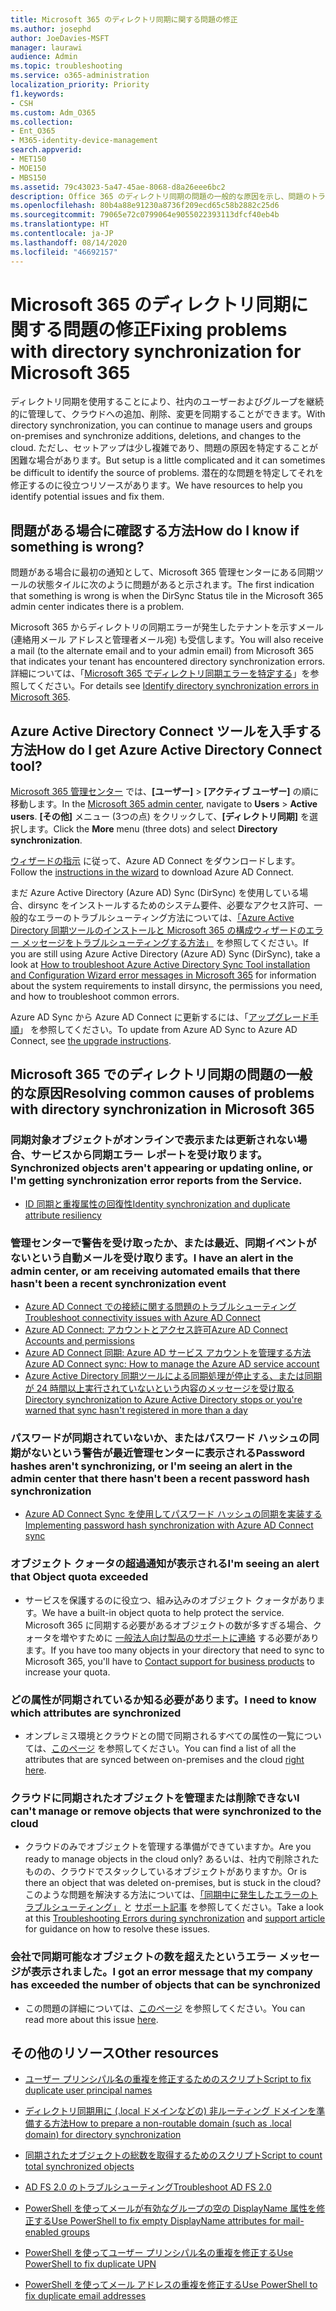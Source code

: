 ```yaml
---
title: Microsoft 365 のディレクトリ同期に関する問題の修正
ms.author: josephd
author: JoeDavies-MSFT
manager: laurawi
audience: Admin
ms.topic: troubleshooting
ms.service: o365-administration
localization_priority: Priority
f1.keywords:
- CSH
ms.custom: Adm_O365
ms.collection:
- Ent_O365
- M365-identity-device-management
search.appverid:
- MET150
- MOE150
- MBS150
ms.assetid: 79c43023-5a47-45ae-8068-d8a26eee6bc2
description: Office 365 のディレクトリ同期の問題の一般的な原因を示し、問題のトラブルシューティングと解決に役立ついくつかの方法を紹介します。
ms.openlocfilehash: 80b4a88e91230a8736f209ecd65c58b2882c25d6
ms.sourcegitcommit: 79065e72c0799064e9055022393113dfcf40eb4b
ms.translationtype: HT
ms.contentlocale: ja-JP
ms.lasthandoff: 08/14/2020
ms.locfileid: "46692157"
---
```

# <a name="fixing-problems-with-directory-synchronization-for-microsoft-365"></a><span data-ttu-id="e6a8c-103">Microsoft 365 のディレクトリ同期に関する問題の修正</span><span class="sxs-lookup"><span data-stu-id="e6a8c-103">Fixing problems with directory synchronization for Microsoft 365</span></span>

<span data-ttu-id="e6a8c-104">ディレクトリ同期を使用することにより、社内のユーザーおよびグループを継続的に管理して、クラウドへの追加、削除、変更を同期することができます。</span><span class="sxs-lookup"><span data-stu-id="e6a8c-104">With directory synchronization, you can continue to manage users and groups on-premises and synchronize additions, deletions, and changes to the cloud.</span></span> <span data-ttu-id="e6a8c-105">ただし、セットアップは少し複雑であり、問題の原因を特定することが困難な場合があります。</span><span class="sxs-lookup"><span data-stu-id="e6a8c-105">But setup is a little complicated and it can sometimes be difficult to identify the source of problems.</span></span> <span data-ttu-id="e6a8c-106">潜在的な問題を特定してそれを修正するのに役立つリソースがあります。</span><span class="sxs-lookup"><span data-stu-id="e6a8c-106">We have resources to help you identify potential issues and fix them.</span></span>
  
## <a name="how-do-i-know-if-something-is-wrong"></a><span data-ttu-id="e6a8c-107">問題がある場合に確認する方法</span><span class="sxs-lookup"><span data-stu-id="e6a8c-107">How do I know if something is wrong?</span></span>

<span data-ttu-id="e6a8c-108">問題がある場合に最初の通知として、Microsoft 365 管理センターにある同期ツールの状態タイルに次のように問題があると示されます。</span><span class="sxs-lookup"><span data-stu-id="e6a8c-108">The first indication that something is wrong is when the DirSync Status tile in the Microsoft 365 admin center indicates there is a problem.</span></span>
  
<span data-ttu-id="e6a8c-109">Microsoft 365 からディレクトリの同期エラーが発生したテナントを示すメール (連絡用メール アドレスと管理者メール宛) も受信します。</span><span class="sxs-lookup"><span data-stu-id="e6a8c-109">You will also receive a mail (to the alternate email and to your admin email) from Microsoft 365 that indicates your tenant has encountered directory synchronization errors.</span></span> <span data-ttu-id="e6a8c-110">詳細については、「[Microsoft 365 でディレクトリ同期エラーを特定する](identify-directory-synchronization-errors.md)」を参照してください。</span><span class="sxs-lookup"><span data-stu-id="e6a8c-110">For details see [Identify directory synchronization errors in Microsoft 365](identify-directory-synchronization-errors.md).</span></span>
  
## <a name="how-do-i-get-azure-active-directory-connect-tool"></a><span data-ttu-id="e6a8c-111">Azure Active Directory Connect ツールを入手する方法</span><span class="sxs-lookup"><span data-stu-id="e6a8c-111">How do I get Azure Active Directory Connect tool?</span></span>

<span data-ttu-id="e6a8c-112">[Microsoft 365 管理センター](https://admin.microsoft.com) では、**[ユーザー]** \> **[アクティブ ユーザー]** の順に移動します。</span><span class="sxs-lookup"><span data-stu-id="e6a8c-112">In the [Microsoft 365 admin center](https://admin.microsoft.com), navigate to **Users** \> **Active users**.</span></span> <span data-ttu-id="e6a8c-113">**[その他]** メニュー (3つの点) をクリックして、**[ディレクトリ同期]** を選択します。</span><span class="sxs-lookup"><span data-stu-id="e6a8c-113">Click the **More** menu (three dots) and select **Directory synchronization**.</span></span> 
  
<span data-ttu-id="e6a8c-114">[ウィザードの指示](set-up-directory-synchronization.md) に従って、Azure AD Connect をダウンロードします。</span><span class="sxs-lookup"><span data-stu-id="e6a8c-114">Follow the [instructions in the wizard](set-up-directory-synchronization.md) to download Azure AD Connect.</span></span> 
  
<span data-ttu-id="e6a8c-115">まだ Azure Active Directory (Azure AD) Sync (DirSync) を使用している場合、dirsync をインストールするためのシステム要件、必要なアクセス許可、一般的なエラーのトラブルシューティング方法については、[「Azure Active Directory 同期ツールのインストールと Microsoft 365 の構成ウィザードのエラー メッセージをトラブルシューティングする方法」](https://go.microsoft.com/fwlink/p/?LinkId=396717) を参照してください。</span><span class="sxs-lookup"><span data-stu-id="e6a8c-115">If you are still using Azure Active Directory (Azure AD) Sync (DirSync), take a look at [How to troubleshoot Azure Active Directory Sync Tool installation and Configuration Wizard error messages in Microsoft 365](https://go.microsoft.com/fwlink/p/?LinkId=396717) for information about the system requirements to install dirsync, the permissions you need, and how to troubleshoot common errors.</span></span> 
  
<span data-ttu-id="e6a8c-116">Azure AD Sync から Azure AD Connect に更新するには、「[アップグレード手順](https://go.microsoft.com/fwlink/p/?LinkId=733240)」 を参照してください。</span><span class="sxs-lookup"><span data-stu-id="e6a8c-116">To update from Azure AD Sync to Azure AD Connect, see [the upgrade instructions](https://go.microsoft.com/fwlink/p/?LinkId=733240).</span></span>
  
## <a name="resolving-common-causes-of-problems-with-directory-synchronization-in-microsoft-365"></a><span data-ttu-id="e6a8c-117">Microsoft 365 でのディレクトリ同期の問題の一般的な原因</span><span class="sxs-lookup"><span data-stu-id="e6a8c-117">Resolving common causes of problems with directory synchronization in Microsoft 365</span></span>

### <a name="synchronized-objects-arent-appearing-or-updating-online-or-im-getting-synchronization-error-reports-from-the-service"></a><span data-ttu-id="e6a8c-118">同期対象オブジェクトがオンラインで表示または更新されない場合、サービスから同期エラー レポートを受け取ります。</span><span class="sxs-lookup"><span data-stu-id="e6a8c-118">Synchronized objects aren't appearing or updating online, or I'm getting synchronization error reports from the Service.</span></span>

- [<span data-ttu-id="e6a8c-119">ID 同期と重複属性の回復性</span><span class="sxs-lookup"><span data-stu-id="e6a8c-119">Identity synchronization and duplicate attribute resiliency</span></span>](https://docs.microsoft.com/azure/active-directory/hybrid/how-to-connect-syncservice-duplicate-attribute-resiliency)

### <a name="i-have-an-alert-in-the-admin-center-or-am-receiving-automated-emails-that-there-hasnt-been-a-recent-synchronization-event"></a><span data-ttu-id="e6a8c-120">管理センターで警告を受け取ったか、または最近、同期イベントがないという自動メールを受け取ります。</span><span class="sxs-lookup"><span data-stu-id="e6a8c-120">I have an alert in the admin center, or am receiving automated emails that there hasn't been a recent synchronization event</span></span>
- [<span data-ttu-id="e6a8c-121">Azure AD Connect での接続に関する問題のトラブルシューティング</span><span class="sxs-lookup"><span data-stu-id="e6a8c-121">Troubleshoot connectivity issues with Azure AD Connect</span></span>](https://docs.microsoft.com/azure/active-directory/hybrid/tshoot-connect-connectivity)
- [<span data-ttu-id="e6a8c-122">Azure AD Connect: アカウントとアクセス許可</span><span class="sxs-lookup"><span data-stu-id="e6a8c-122">Azure AD Connect Accounts and permissions</span></span>](https://go.microsoft.com/fwlink/p/?LinkId=820598)
- [<span data-ttu-id="e6a8c-123">Azure AD Connect 同期: Azure AD サービス アカウントを管理する方法</span><span class="sxs-lookup"><span data-stu-id="e6a8c-123">Azure AD Connect sync: How to manage the Azure AD service account</span></span>](https://docs.microsoft.com/azure/active-directory/hybrid/how-to-connect-azureadaccount)
- [<span data-ttu-id="e6a8c-124">Azure Active Directory 同期ツールによる同期処理が停止する、または同期が 24 時間以上実行されていないという内容のメッセージを受け取る</span><span class="sxs-lookup"><span data-stu-id="e6a8c-124">Directory synchronization to Azure Active Directory stops or you're warned that sync hasn't registered in more than a day</span></span>](https://support.microsoft.com/help/2882421/directory-synchronization-to-azure-active-directory-stops-or-you-re-warned-that-sync-hasn-t-registered-in-more-than-a-day)

### <a name="password-hashes-arent-synchronizing-or-im-seeing-an-alert-in-the-admin-center-that-there-hasnt-been-a-recent-password-hash-synchronization"></a><span data-ttu-id="e6a8c-125">パスワードが同期されていないか、またはパスワード ハッシュの同期がないという警告が最近管理センターに表示される</span><span class="sxs-lookup"><span data-stu-id="e6a8c-125">Password hashes aren't synchronizing, or I'm seeing an alert in the admin center that there hasn't been a recent password hash synchronization</span></span>
- [<span data-ttu-id="e6a8c-126">Azure AD Connect Sync を使用してパスワード ハッシュの同期を実装する</span><span class="sxs-lookup"><span data-stu-id="e6a8c-126">Implementing password hash synchronization with Azure AD Connect sync</span></span>](https://docs.microsoft.com/azure/active-directory/hybrid/how-to-connect-password-hash-synchronization)

### <a name="im-seeing-an-alert-that-object-quota-exceeded"></a><span data-ttu-id="e6a8c-127">オブジェクト クォータの超過通知が表示される</span><span class="sxs-lookup"><span data-stu-id="e6a8c-127">I'm seeing an alert that Object quota exceeded</span></span>
- <span data-ttu-id="e6a8c-128">サービスを保護するのに役立つ、組み込みのオブジェクト クォータがあります。</span><span class="sxs-lookup"><span data-stu-id="e6a8c-128">We have a built-in object quota to help protect the service.</span></span> <span data-ttu-id="e6a8c-129">Microsoft 365 に同期する必要があるオブジェクトの数が多すぎる場合、クォータを増やすために [一般法人向け製品のサポートに連絡](https://support.office.com/article/32a17ca7-6fa0-4870-8a8d-e25ba4ccfd4b) する必要があります。</span><span class="sxs-lookup"><span data-stu-id="e6a8c-129">If you have too many objects in your directory that need to sync to Microsoft 365, you'll have to [Contact support for business products](https://support.office.com/article/32a17ca7-6fa0-4870-8a8d-e25ba4ccfd4b) to increase your quota.</span></span>

### <a name="i-need-to-know-which-attributes-are-synchronized"></a><span data-ttu-id="e6a8c-130">どの属性が同期されているか知る必要があります。</span><span class="sxs-lookup"><span data-stu-id="e6a8c-130">I need to know which attributes are synchronized</span></span>
- <span data-ttu-id="e6a8c-131">オンプレミス環境とクラウドとの間で同期されるすべての属性の一覧については、[このページ](https://go.microsoft.com/fwlink/p/?LinkId=396719) を参照してください。</span><span class="sxs-lookup"><span data-stu-id="e6a8c-131">You can find a list of all the attributes that are synced between on-premises and the cloud [right here](https://go.microsoft.com/fwlink/p/?LinkId=396719).</span></span>

### <a name="i-cant-manage-or-remove-objects-that-were-synchronized-to-the-cloud"></a><span data-ttu-id="e6a8c-132">クラウドに同期されたオブジェクトを管理または削除できない</span><span class="sxs-lookup"><span data-stu-id="e6a8c-132">I can't manage or remove objects that were synchronized to the cloud</span></span>
- <span data-ttu-id="e6a8c-133">クラウドのみでオブジェクトを管理する準備ができていますか。</span><span class="sxs-lookup"><span data-stu-id="e6a8c-133">Are you ready to manage objects in the cloud only?</span></span> <span data-ttu-id="e6a8c-134">あるいは、社内で削除されたものの、クラウドでスタックしているオブジェクトがありますか。</span><span class="sxs-lookup"><span data-stu-id="e6a8c-134">Or is there an object that was deleted on-premises, but is stuck in the cloud?</span></span> <span data-ttu-id="e6a8c-135">このような問題を解決する方法については、[「同期中に発生したエラーのトラブルシューティング」](https://go.microsoft.com/fwlink/p/?linkid=842044) と [サポート記事](https://go.microsoft.com/fwlink/p/?LinkId=396720) を参照してください。</span><span class="sxs-lookup"><span data-stu-id="e6a8c-135">Take a look at this [Troubleshooting Errors during synchronization](https://go.microsoft.com/fwlink/p/?linkid=842044) and [support article](https://go.microsoft.com/fwlink/p/?LinkId=396720) for guidance on how to resolve these issues.</span></span>

### <a name="i-got-an-error-message-that-my-company-has-exceeded-the-number-of-objects-that-can-be-synchronized"></a><span data-ttu-id="e6a8c-136">会社で同期可能なオブジェクトの数を超えたというエラー メッセージが表示されました。</span><span class="sxs-lookup"><span data-stu-id="e6a8c-136">I got an error message that my company has exceeded the number of objects that can be synchronized</span></span>
- <span data-ttu-id="e6a8c-137">この問題の詳細については、[このページ](https://go.microsoft.com/fwlink/p/?LinkId=396721) を参照してください。</span><span class="sxs-lookup"><span data-stu-id="e6a8c-137">You can read more about this issue [here](https://go.microsoft.com/fwlink/p/?LinkId=396721).</span></span>
   
## <a name="other-resources"></a><span data-ttu-id="e6a8c-138">その他のリソース</span><span class="sxs-lookup"><span data-stu-id="e6a8c-138">Other resources</span></span>

- [<span data-ttu-id="e6a8c-139">ユーザー プリンシパル名の重複を修正するためのスクリプト</span><span class="sxs-lookup"><span data-stu-id="e6a8c-139">Script to fix duplicate user principal names</span></span>](https://go.microsoft.com/fwlink/p/?LinkId=396725)
    
- [<span data-ttu-id="e6a8c-140">ディレクトリ同期用に (.local ドメインなどの) 非ルーティング ドメインを準備する方法</span><span class="sxs-lookup"><span data-stu-id="e6a8c-140">How to prepare a non-routable domain (such as .local domain) for directory synchronization</span></span>](prepare-a-non-routable-domain-for-directory-synchronization.md)
    
- [<span data-ttu-id="e6a8c-141">同期されたオブジェクトの総数を取得するためのスクリプト</span><span class="sxs-lookup"><span data-stu-id="e6a8c-141">Script to count total synchronized objects</span></span>](https://go.microsoft.com/fwlink/p/?LinkId=396726)
    
- [<span data-ttu-id="e6a8c-142">AD FS 2.0 のトラブルシューティング</span><span class="sxs-lookup"><span data-stu-id="e6a8c-142">Troubleshoot AD FS 2.0</span></span>](https://go.microsoft.com/fwlink/p/?LinkId=396727)
    
- [<span data-ttu-id="e6a8c-143">PowerShell を使ってメールが有効なグループの空の DisplayName 属性を修正する</span><span class="sxs-lookup"><span data-stu-id="e6a8c-143">Use PowerShell to fix empty DisplayName attributes for mail-enabled groups</span></span>](https://go.microsoft.com/fwlink/p/?LinkId=396728)
    
- [<span data-ttu-id="e6a8c-144">PowerShell を使ってユーザー プリンシパル名の重複を修正する</span><span class="sxs-lookup"><span data-stu-id="e6a8c-144">Use PowerShell to fix duplicate UPN</span></span>](https://go.microsoft.com/fwlink/p/?LinkId=396730)
    
- [<span data-ttu-id="e6a8c-145">PowerShell を使ってメール アドレスの重複を修正する</span><span class="sxs-lookup"><span data-stu-id="e6a8c-145">Use PowerShell to fix duplicate email addresses</span></span>](https://go.microsoft.com/fwlink/p/?LinkId=396731)
    
